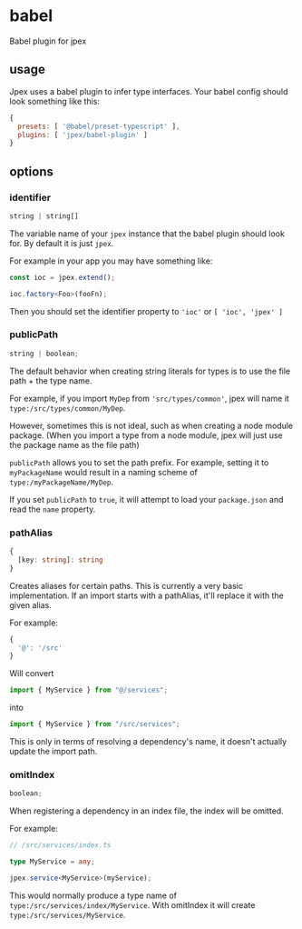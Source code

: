 # babel

Babel plugin for jpex

## usage

Jpex uses a babel plugin to infer type interfaces. Your babel config should look something like this:

```js
{
  presets: [ '@babel/preset-typescript' ],
  plugins: [ 'jpex/babel-plugin' ]
}
```

## options

### identifier

```ts
string | string[]
```

The variable name of your `jpex` instance that the babel plugin should look for. By default it is just `jpex`.

For example in your app you may have something like:

```ts
const ioc = jpex.extend();

ioc.factory<Foo>(fooFn);
```

Then you should set the identifier property to `'ioc'` or `[ 'ioc', 'jpex' ]`

### publicPath

```ts
string | boolean;
```

The default behavior when creating string literals for types is to use the file path + the type name.

For example, if you import `MyDep` from `'src/types/common'`, jpex will name it `type:/src/types/common/MyDep`.

However, sometimes this is not ideal, such as when creating a node module package. (When you import a type from a node module, jpex will just use the package name as the file path)

`publicPath` allows you to set the path prefix. For example, setting it to `myPackageName` would result in a naming scheme of `type:/myPackageName/MyDep`.

If you set `publicPath` to `true`, it will attempt to load your `package.json` and read the `name` property.

### pathAlias

```ts
{
  [key: string]: string
}
```

Creates aliases for certain paths. This is currently a very basic implementation. If an import starts with a pathAlias, it'll replace it with the given alias.

For example:

```js
{
  '@': '/src'
}
```

Will convert

```ts
import { MyService } from "@/services";
```

into

```ts
import { MyService } from "/src/services";
```

This is only in terms of resolving a dependency's name, it doesn't actually update the import path.

### omitIndex

```ts
boolean;
```

When registering a dependency in an index file, the index will be omitted.

For example:

```ts
// /src/services/index.ts

type MyService = any;

jpex.service<MyService>(myService);
```

This would normally produce a type name of `type:/src/services/index/MyService`. With omitIndex it will create `type:/src/services/MyService`.
